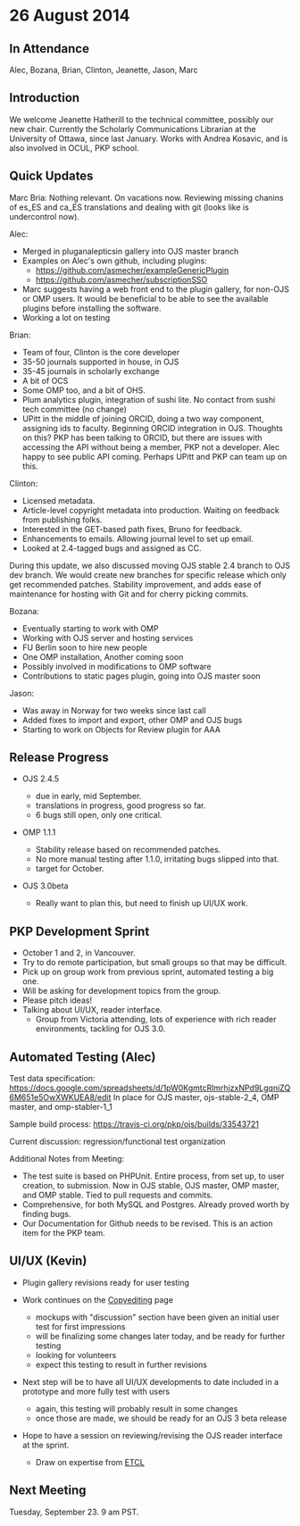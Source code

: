 # 26 August 2014

In Attendance
-------------

Alec, Bozana, Brian, Clinton, Jeanette, Jason, Marc

Introduction
------------

We welcome Jeanette Hatherill to the technical committee, possibly our new chair. Currently the Scholarly Communications Librarian at the University of Ottawa, since last January. Works with Andrea Kosavic, and is also involved in OCUL, PKP school.

Quick Updates
-------------

Marc Bria: Nothing relevant. On vacations now. Reviewing missing chanins of es_ES and ca_ES translations and dealing with git (looks like is undercontrol now).

Alec:

-   Merged in pluganalepticsin gallery into OJS master branch
-   Examples on Alec's own github, including plugins:
    -   <https://github.com/asmecher/exampleGenericPlugin>
    -   <https://github.com/asmecher/subscriptionSSO>
-   Marc suggests having a web front end to the plugin gallery, for non-OJS or OMP users. It would be beneficial to be able to see the available plugins before installing the software.
-   Working a lot on testing

Brian:

-   Team of four, Clinton is the core developer
-   35-50 journals supported in house, in OJS
-   35-45 journals in scholarly exchange
-   A bit of OCS
-   Some OMP too, and a bit of OHS.
-   Plum analytics plugin, integration of sushi lite. No contact from sushi tech committee (no change)
-   UPitt in the middle of joining ORCID, doing a two way component, assigning ids to faculty. Beginning ORCID integration in OJS. Thoughts on this? PKP has been talking to ORCID, but there are issues with accessing the API without being a member, PKP not a developer. Alec happy to see public API coming. Perhaps UPitt and PKP can team up on this.

Clinton:

-   Licensed metadata.
-   Article-level copyright metadata into production. Waiting on feedback from publishing folks.
-   Interested in the GET-based path fixes, Bruno for feedback.
-   Enhancements to emails. Allowing journal level to set up email.
-   Looked at 2.4-tagged bugs and assigned as CC.

During this update, we also discussed moving OJS stable 2.4 branch to OJS dev branch. We would create new branches for specific release which only get recommended patches. Stability improvement, and adds ease of maintenance for hosting with Git and for cherry picking commits.

Bozana:

-   Eventually starting to work with OMP
-   Working with OJS server and hosting services
-   FU Berlin soon to hire new people
-   One OMP installation, Another coming soon
-   Possibly involved in modifications to OMP software
-   Contributions to static pages plugin, going into OJS master soon

Jason:

-   Was away in Norway for two weeks since last call
-   Added fixes to import and export, other OMP and OJS bugs
-   Starting to work on Objects for Review plugin for AAA

Release Progress
----------------

-   OJS 2.4.5
    -   due in early, mid September.
    -   translations in progress, good progress so far.
    -   6 bugs still open, only one critical.

-   OMP 1.1.1
    -   Stability release based on recommended patches.
    -   No more manual testing after 1.1.0, irritating bugs slipped into that.
    -   target for October.

-   OJS 3.0beta
    -   Really want to plan this, but need to finish up UI/UX work.

PKP Development Sprint
----------------------

-   October 1 and 2, in Vancouver.
-   Try to do remote participation, but small groups so that may be difficult.
-   Pick up on group work from previous sprint, automated testing a big one.
-   Will be asking for development topics from the group.
-   Please pitch ideas!
-   Talking about UI/UX, reader interface.
    -   Group from Victoria attending, lots of experience with rich reader environments, tackling for OJS 3.0.

Automated Testing (Alec)
------------------------

Test data specification: <https://docs.google.com/spreadsheets/d/1pW0KgmtcRlmrhjzxNPd9LgqniZQ6M651e5OwXWKUEA8/edit> In place for OJS master, ojs-stable-2_4, OMP master, and omp-stabler-1_1

Sample build process: <https://travis-ci.org/pkp/ojs/builds/33543721>

Current discussion: regression/functional test organization

Additional Notes from Meeting:

-   The test suite is based on PHPUnit. Entire process, from set up, to user creation, to submission. Now in OJS stable, OJS master, OMP master, and OMP stable. Tied to pull requests and commits.
-   Comprehensive, for both MySQL and Postgres. Already proved worth by finding bugs.
-   Our Documentation for Github needs to be revised. This is an action item for the PKP team.

UI/UX (Kevin)
-------------

-   Plugin gallery revisions ready for user testing
-   Work continues on the [Copyediting](OJS_Workflow:_Copyediting_Page "wikilink") page
    -   mockups with "discussion" section have been given an initial user test for first impressions
    -   will be finalizing some changes later today, and be ready for further testing
    -   looking for volunteers
    -   expect this testing to result in further revisions

-   Next step will be to have all UI/UX developments to date included in a prototype and more fully test with users
    -   again, this testing will probably result in some changes
    -   once those are made, we should be ready for an OJS 3 beta release

-   Hope to have a session on reviewing/revising the OJS reader interface at the sprint.
    -   Draw on expertise from [ETCL](http://etcl.uvic.ca/)

Next Meeting
------------

Tuesday, September 23. 9 am PST.